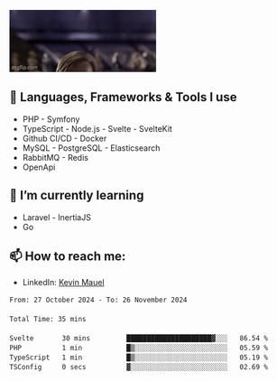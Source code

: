 ![Hello there!](banner.gif)

## 🤖 Languages, Frameworks & Tools I use
- PHP - Symfony
- TypeScript - Node.js - Svelte - SvelteKit
- Github CI/CD - Docker
- MySQL - PostgreSQL - Elasticsearch
- RabbitMQ - Redis
- OpenApi 

## 🌱 I’m currently learning
- Laravel - InertiaJS
- Go

## 📫 How to reach me:
- LinkedIn: [Kevin Mauel](https://www.linkedin.com/in/kevin-mauel/)

<!--START_SECTION:waka-->

```txt
From: 27 October 2024 - To: 26 November 2024

Total Time: 35 mins

Svelte       30 mins         █████████████████████▓░░░   86.54 %
PHP          1 min           █▒░░░░░░░░░░░░░░░░░░░░░░░   05.59 %
TypeScript   1 min           █▒░░░░░░░░░░░░░░░░░░░░░░░   05.19 %
TSConfig     0 secs          ▓░░░░░░░░░░░░░░░░░░░░░░░░   02.69 %
```

<!--END_SECTION:waka-->

